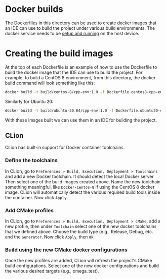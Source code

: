 # Docker builds

The Dockerfiles in this directory can be used to create docker images that an IDE can use to build the project under
various build environments.  The docker service needs to be [setup and running](https://docs.docker.com/get-docker/) on
the host device.

# Creating the build images

At the top of each Dockerfile is an example of how to use the Dockerfile to build the docker image that the IDE can use
to build the project.  For example, to build a CentOS 8 environment, from this directory, the docker build command will
look something like this:

```bash
docker build -t build/centos-8/cpp-env:1.0 -f Dockerfile.centos8-cpp-env .
```

Similarly for Ubuntu 20:

```bash
docker build -t build/ubuntu-20.04/cpp-env:1.0 -f Dockerfile.ubuntu20-cpp-env .
```

With these images built we can use them in an IDE for building the project.

## CLion

CLion has built-in support for Docker container toolchains.

### Define the toolchains
In CLion, go to `Preferences > Build, Execution, Deployment > Toolchains` and add a new Docker toolchain.  It should
detect the local Docker server.  Then select one of the build images created above.  Name the new toolchain something
meaningful, like `Docker-Centos-8` if using the CentOS 8 docker image.  CLion will automatically detect the various
required build tools inside the container.  Now click `Apply`.

### Add CMake profiles

In CLion, go to `Preferences > Build, Execution, Deployment > CMake`, add a new profile, then under `Toolchain` select
one of the new docker toolchains that we defined above.  Choose the build type (e.g., Release, Debug, etc. and the
`Generator`.  Now click `Apply`, then `Ok`.

### Build using the new CMake docker configurations

Once the new profiles are added, CLion will refresh the project's CMake build configurations.  Select one of the new
docker configurations and build the various desired targets (e.g., omega_test).

